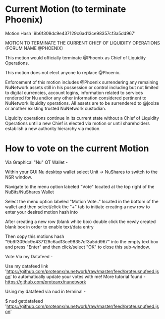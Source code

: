 # Current Motion (to terminate Phoenix)

Motion Hash '9b6f309dc9e437129c6ad13ce98357cf3a5dd967'

MOTION TO TERMINATE THE CURRENT CHIEF OF LIQUIDITY OPERATIONS (FORUM NAME @PHOENIX)

This motion would officially terminate @Phoenix as Chief of Liquidity Operations.

This motion does not elect anyone to replace @Phoenix.

Enforcement of this motion includes @Phoenix surrendering any remaining NuNetwork assets still in his possession or control including but not limited to digital currencies, account logins, information related to services rendered for Nu and/or any other information considered pertinent to NuNetwork liquidity operations. All assets are to be surrendered to @jooize or another existing trusted NuNetwork custodian.

Liquidity operations continue in its current state without a Chief of Liquidity Operations until a new Chief is elected via motion or until shareholders establish a new authority hierarchy via motion.

# How to vote on the current Motion

Via Graphical "Nu" QT Wallet -

Within your GUI Nu desktop wallet select Unit -> NuShares to switch to the NSR window.

 Navigate to the menu option labeled "Vote" located at the top right of the NuBits/NuShares Wallet

 Select the menu option labeled "Motion Vote.." located in the bottom of the wallet and then select/click the "+" tab to initiate creating a new row to enter your desired motion hash into

 After creating a new row (blank white box) double click the newly created blank box in order to enable text/data entry

 Then copy this motions hash "9b6f309dc9e437129c6ad13ce98357cf3a5dd967" into the empty text box and press "Enter" and then click/select "OK" to close this sub-window.

Vote Via my Datafeed -

Use my datafeed link 'https://github.com/proteanx/nunetwork/raw/master/feed/proteusnufeed.json' to automatically update your votes with me! More tutorial found - https://github.com/proteanx/nunetwork

Using my datafeed via nud in terminal -

$ nud getdatafeed 'https://github.com/proteanx/nunetwork/raw/master/feed/proteusnufeed.json'
